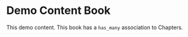 <!--describe_model
{
  "type": "::Book",
  "id":   1,
  "name": "Demo Content"
}
-->

# Demo Content Book

This demo content. This book has a `has_many` association to Chapters.

<!--end_describe_model-->